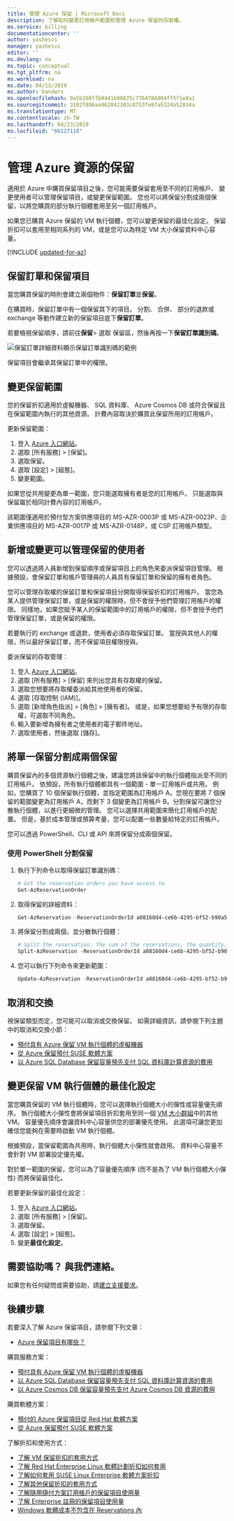 ```yaml
---
title: 管理 Azure 保留 | Microsoft Docs
description: 了解如何變更訂用帳戶範圍和管理 Azure 保留的存取權。
ms.service: billing
documentationcenter: ''
author: yashesvi
manager: yashesvi
editor: ''
ms.devlang: na
ms.topic: conceptual
ms.tgt_pltfrm: na
ms.workload: na
ms.date: 04/13/2019
ms.author: banders
ms.openlocfilehash: 9a5b200ffb9441b90875c7764786004ff5f1e8a1
ms.sourcegitcommit: 3102f886aa962842303c8753fe8fa5324a52834a
ms.translationtype: MT
ms.contentlocale: zh-TW
ms.lasthandoff: 04/23/2019
ms.locfileid: "66127118"
---
```

# <a name="manage-reservations-for-azure-resources"></a>管理 Azure 資源的保留

適用於 Azure 中購買保留項目之後，您可能需要保留套用至不同的訂用帳戶、 變更使用者可以管理保留項目，或變更保留範圍。 您也可以將保留分割成兩個保留，以將您購買的部分執行個體套用至另一個訂用帳戶。

如果您已購買 Azure 保留的 VM 執行個體，您可以變更保留的最佳化設定。 保留折扣可以套用至相同系列的 VM，或是您可以為特定 VM 大小保留資料中心容量。


[!INCLUDE [updated-for-az](../../includes/updated-for-az.md)]

## <a name="reservation-order-and-reservation"></a>保留訂單和保留項目

當您購買保留的時則會建立兩個物件：**保留訂單**並**保留**。

在購買時，保留訂單中有一個保留其下的項目。 分割、 合併、 部分的退款或 exchange 等動作建立新的保留項目底下**保留訂單**。

若要檢視保留順序，請前往**保留**> 選取 保留區，然後再按一下**保留訂單識別碼**。

![保留訂單詳細資料顯示保留訂單識別碼的範例 ](./media/billing-manage-reserved-vm-instance/reservation-order-details.png)

保留項目會繼承其保留訂單中的權限。

## <a name="change-the-reservation-scope"></a>變更保留範圍

 您的保留折扣適用於虛擬機器、 SQL 資料庫、 Azure Cosmos DB 或符合保留且在保留範圍內執行的其他資源。 計費內容取決於購買此保留所用的訂用帳戶。

更新保留範圍：

1. 登入 [Azure 入口網站](https://portal.azure.com)。
2. 選取 [所有服務] > [保留]。
3. 選取保留。
4. 選取 [設定] > [組態]。
5. 變更範圍。

如果您從共用變更為單一範圍，您只能選取擁有者是您的訂用帳戶。 只能選取與保留屬於相同計費內容的訂用帳戶。

該範圍僅適用於預付型方案供應項目的 MS-AZR-0003P 或 MS-AZR-0023P、企業供應項目的 MS-AZR-0017P 或 MS-AZR-0148P，或 CSP 訂用帳戶類型。

## <a name="add-or-change-users-who-can-manage-a-reservation"></a>新增或變更可以管理保留的使用者

您可以透過將人員新增到保留順序或保留項目上的角色來委派保留項目管理。 根據預設，會保留訂單和帳戶管理員的人員具有保留訂單和保留的擁有者角色。

您可以管理存取權的保留訂單和保留項目分開取得保留折扣的訂用帳戶。 當您為某人提供管理保留訂單，或是保留的權限時，但不會授予他們管理訂用帳戶的權限。 同樣地，如果您賦予某人的保留範圍中的訂用帳戶的權限，但不會授予他們管理保留訂單，或是保留的權限。

若要執行的 exchange 或退款，使用者必須存取保留訂單。 當授與其他人的權限，所以最好保留訂單，而不保留項目權限授與。


委派保留的存取管理：

1. 登入 [Azure 入口網站](https://portal.azure.com)。
2. 選取 [所有服務]  >  [保留] 來列出您具有存取權的保留。
3. 選取您想要將存取權委派給其他使用者的保留。
4. 選取 [存取控制 (IAM)]。
5. 選取 [新增角色指派] > [角色] > [擁有者]。 或是，如果您想要給予有限的存取權，可選取不同角色。
6. 輸入要新增為擁有者之使用者的電子郵件地址。
7. 選取使用者，然後選取 [儲存]。

## <a name="split-a-single-reservation-into-two-reservations"></a>將單一保留分割成兩個保留

 購買保留內的多個資源執行個體之後，建議您將該保留中的執行個體指派至不同的訂用帳戶。 依預設，所有執行個體都具有一個範圍 - 單一訂用帳戶或共用。 例如，您購買了 10 個保留執行個體，並指定範圍為訂用帳戶 A。您現在要將 7 個保留的範圍變更為訂用帳戶 A，而剩下 3 個變更為訂用帳戶 B。分割保留可讓您分散執行個體，以進行更細微的管理。 您可以選擇共用範圍來簡化訂用帳戶的配置。 但是，基於成本管理或預算考量，您可以配置一些數量給特定的訂用帳戶。

 您可以透過 PowerShell、CLI 或 API 來將保留分成兩個保留。

### <a name="split-a-reservation-by-using-powershell"></a>使用 PowerShell 分割保留

1. 執行下列命令以取得保留訂單識別碼：

    ```powershell
    # Get the reservation orders you have access to
    Get-AzReservationOrder
    ```

2. 取得保留的詳細資料：

    ```powershell
    Get-AzReservation -ReservationOrderId a08160d4-ce6b-4295-bf52-b90a5d4c96a0 -ReservationId b8be062a-fb0a-46c1-808a-5a844714965a
    ```

3. 將保留分割成兩個，並分散執行個體：

    ```powershell
    # Split the reservation. The sum of the reservations, the quantity, must equal the total number of instances in the reservation that you're splitting.
    Split-AzReservation -ReservationOrderId a08160d4-ce6b-4295-bf52-b90a5d4c96a0 -ReservationId b8be062a-fb0a-46c1-808a-5a844714965a -Quantity 3,2
    ```
4. 您可以執行下列命令來更新範圍：

    ```powershell
    Update-AzReservation -ReservationOrderId a08160d4-ce6b-4295-bf52-b90a5d4c96a0 -ReservationId 5257501b-d3e8-449d-a1ab-4879b1863aca -AppliedScopeType Single -AppliedScope /subscriptions/15bb3be0-76d5-491c-8078-61fe3468d414
    ```

## <a name="cancellations-and-exchanges"></a>取消和交換

視保留類型而定，您可能可以取消或交換保留。 如需詳細資訊，請參閱下列主題中的取消和交換小節：

- [預付具有 Azure 保留 VM 執行個體的虛擬機器](..//virtual-machines/windows/prepay-reserved-vm-instances.md#cancellations-and-exchanges)
- [從 Azure 保留預付 SUSE 軟體方案](../virtual-machines/linux/prepay-suse-software-charges.md#cancellation-and-exchanges-not-allowed)
- [以 Azure SQL Database 保留容量預先支付 SQL 資料庫計算資源的費用](../sql-database/sql-database-reserved-capacity.md#cancellations-and-exchanges)

## <a name="change-optimize-setting-for-reserved-vm-instances"></a>變更保留 VM 執行個體的最佳化設定

 當您購買保留的 VM 執行個體時，您可以選擇執行個體大小的彈性或容量優先順序。 執行個體大小彈性會將保留項目折扣套用至同一個 [VM 大小群組](https://aka.ms/RIVMGroups)中的其他 VM。 容量優先順序會讓資料中心容量供您的部署優先使用。 此選項可讓您更加確信您能夠在需要時啟動 VM 執行個體。

根據預設，當保留範圍為共用時，執行個體大小彈性就會啟用。 資料中心容量不會針對 VM 部署設定優先權。

對於單一範圍的保留，您可以為了容量優先順序 (而不是為了 VM 執行個體大小彈性) 而將保留最佳化。

若要更新保留的最佳化設定：

1. 登入 [Azure 入口網站](https://portal.azure.com)。
2. 選取 [所有服務]  >  [保留]。
3. 選取保留。
4. 選取 [設定] > [組態]。
5. 變更**最佳化設定**。

## <a name="need-help-contact-us"></a>需要協助嗎？ 與我們連絡。

如果您有任何疑問或需要協助，請[建立支援要求](https://go.microsoft.com/fwlink/?linkid=2083458)。

## <a name="next-steps"></a>後續步驟

若要深入了解 Azure 保留項目，請參閱下列文章：

- [Azure 保留項目有哪些？](billing-save-compute-costs-reservations.md)

購買服務方案：
- [預付具有 Azure 保留 VM 執行個體的虛擬機器](../virtual-machines/windows/prepay-reserved-vm-instances.md)
- [以 Azure SQL Database 保留容量預先支付 SQL 資料庫計算資源的費用](../sql-database/sql-database-reserved-capacity.md)
- [以 Azure Cosmos DB 保留容量預先支付 Azure Cosmos DB 資源的費用](../cosmos-db/cosmos-db-reserved-capacity.md)

購買軟體方案：
- [預付的 Azure 保留項目從 Red Hat 軟體方案](../virtual-machines/linux/prepay-rhel-software-charges.md)
- [從 Azure 保留預付 SUSE 軟體方案](../virtual-machines/linux/prepay-suse-software-charges.md)

了解折扣和使用方式：
- [了解 VM 保留折扣的套用方式](billing-understand-vm-reservation-charges.md)
- [了解 Red Hat Enterprise Linux 軟體計劃折扣如何套用](../billing/billing-understand-rhel-reservation-charges.md)
- [了解如何套用 SUSE Linux Enterprise 軟體方案折扣](../billing/billing-understand-suse-reservation-charges.md)
- [了解其他保留折扣的套用方式](billing-understand-reservation-charges.md)
- [了解隨用隨付方案訂用帳戶的保留項目使用量](billing-understand-reserved-instance-usage.md)
- [了解 Enterprise 註冊的保留項目使用量](billing-understand-reserved-instance-usage-ea.md)
- [Windows 軟體成本不包含在 Reservations 內](billing-reserved-instance-windows-software-costs.md)
